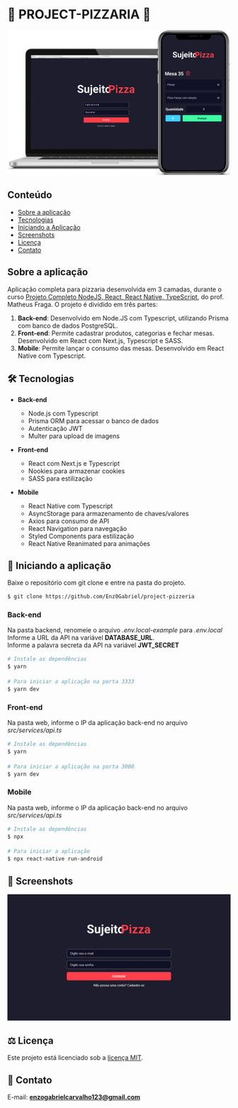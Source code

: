 # 🍕 PROJECT-PIZZARIA 🍕

![](https://github.com/Enz0Gabriel/project-pizzeria/blob/main/frontend/src/assets/pizzaria-projeto.png)

## Conteúdo
* [Sobre a aplicação](#sobre-a-aplicação)
* [Tecnologias](#hammer_and_wrench-tecnologias)
* [Iniciando a Aplicação](#car-Iniciando-a-aplicação)
* [Screenshots](#camera_flash-screenshots)
* [Licença](#balance_scale-licença)
* [Contato](#email-contato)

## Sobre a aplicação
Aplicação completa para pizzaria desenvolvida em 3 camadas, durante o curso [Projeto Completo NodeJS, React, React Native, TypeScript](https://www.udemy.com/course/dev-fullstack/), do prof. Matheus Fraga. O projeto é dividido em três partes:
<br />
1. **Back-end**: Desenvolvido em Node.JS com Typescript, utilizando Prisma com banco de dados PostgreSQL.
2. **Front-end**: Permite cadastrar produtos, categorias e fechar mesas. Desenvolvido em React com Next.js, Typescript e SASS.
3. **Mobile**: Permite lançar o consumo das mesas. Desenvolvido em React Native com Typescript.

## :hammer_and_wrench: Tecnologias
* **Back-end**
  * Node.js com Typescript
  * Prisma ORM para acessar o banco de dados
  * Autenticação JWT
  * Multer para upload de imagens

* **Front-end**
  * React com Next.js e Typescript
  * Nookies para armazenar cookies
  * SASS para estilização

* **Mobile**
  * React Native com Typescript
  * AsyncStorage para armazenamento de chaves/valores
  * Axios para consumo de API
  * React Navigation para navegação
  * Styled Components para estilização
  * React Native Reanimated para animações

## :car: Iniciando a aplicação
Baixe o repositório com git clone e entre na pasta do projeto.
```bash
$ git clone https://github.com/Enz0Gabriel/project-pizzeria
```

### __Back-end__
Na pasta backend, renomeie o arquivo _.env.local-example_ para _.env.local_<br/>
Informe a URL da API na variável __DATABASE_URL__.<br/>
Informe a palavra secreta da API na variável __JWT_SECRET__<br/>
```bash
# Instale as dependências
$ yarn

# Para iniciar a aplicação na porta 3333
$ yarn dev
```
### __Front-end__
  Na pasta web, informe o IP da aplicação back-end no arquivo _src/services/api.ts_<br/>
```bash
# Instale as dependências
$ yarn

# Para iniciar a aplicação na porta 3000
$ yarn dev
```
### __Mobile__
  Na pasta web, informe o IP da aplicação back-end no arquivo _src/services/api.ts_<br/>
```bash
# Instale as dependências
$ npx

# Para iniciar a aplicação
$ npx react-native run-android
```

## :camera_flash: Screenshots
![](https://github.com/Enz0Gabriel/project-pizzeria/blob/main/frontend/src/assets/pizza-web.gif)

## :balance_scale: Licença
Este projeto está licenciado sob a [licença MIT](LICENSE).

## :email: Contato

E-mail: [**enzogabrielcarvalho123@gmail.com**](mailto:enzogabrielcarvalho123@gmail.com)

